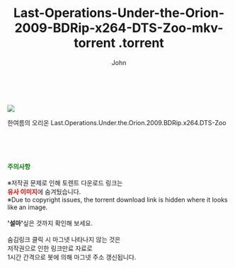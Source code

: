 ﻿---
layout: post
title:  "                   Last-Operations-Under-the-Orion-2009-BDRip-x264-DTS-Zoo-mkv-torrent                .torrent"
author: John
categories: [ 영화 ]
tags: [  ]
image: https://torrentrj58.com/uploadfile/full/51dd3f68b730c35e8ac6a4f7855a56fe283d6850.jpg 
description: "                   Last-Operations-Under-the-Orion-2009-BDRip-x264-DTS-Zoo-mkv-torrent                 torrent 정보 공유"
toc: true
toc_sticky: true
---

<br>
<p><img src="https://torrentrj58.com/uploadfile/full/51dd3f68b730c35e8ac6a4f7855a56fe283d6850.jpg"/></p>
 한여름의 오리온 Last.Operations.Under.the.Orion.2009.BDRip.x264.DTS-Zoo  
    
<br><br><br>
<p data-ke-size="size16"><b><span style="color: green;">주의사항</span></b><br /><br />※저작권 문제로 인해 토렌트 다운로드 링크는<br /><b><span style="color: red;">유사 이미지</span></b>에 숨겨뒀습니다.<br />※Due to copyright issues, the torrent download link is hidden where it looks like an image.<br /><br /><b>'설마'</b>싶은 것까지 확인해 보세요.<br /><br />숨김링크 클릭 시 마그넷 나타나지 않는 것은<br />저작권으로 인한 링크만료 자료로<br />1시간 간격으로 봇에 의해 마그넷 주소 갱신됩니다.</p>
